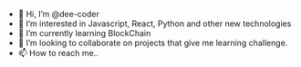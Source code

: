 - 👋 Hi, I’m @dee-coder
- 👀 I’m interested in Javascript, React, Python and other new technologies
- 🌱 I’m currently learning BlockChain
- 💞️ I’m looking to collaborate on projects that give me learning challenge. 
- 📫 How to reach me..

<!---
dee-coder/dee-coder is a ✨ special ✨ repository because its `README.md` (this file) appears on your GitHub profile.
You can click the Preview link to take a look at your changes.
--->
